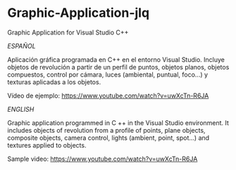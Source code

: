 # Graphic-Application-jlq
Graphic Application for Visual Studio C++

*ESPAÑOL*

Aplicación gráfica programada en C++ en el entorno Visual Studio. 
Incluye objetos de revolución a partir de un perfil de puntos, objetos planos,  objetos compuestos, control por cámara, 
luces (ambiental, puntual, foco...) y texturas aplicadas a los objetos.

Vídeo de ejemplo: https://www.youtube.com/watch?v=uwXcTn-R6JA

*ENGLISH*

Graphic application programmed in C ++ in the Visual Studio environment.
It includes objects of revolution from a profile of points, plane objects, composite objects, camera control,
lights (ambient, point, spot...) and textures applied to objects.

Sample video: https://www.youtube.com/watch?v=uwXcTn-R6JA
